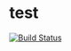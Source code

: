 # test
[![Build Status](https://travis-ci.org/weiqipan/test.svg?branch=master)](https://travis-ci.org/weiqipan/test)
